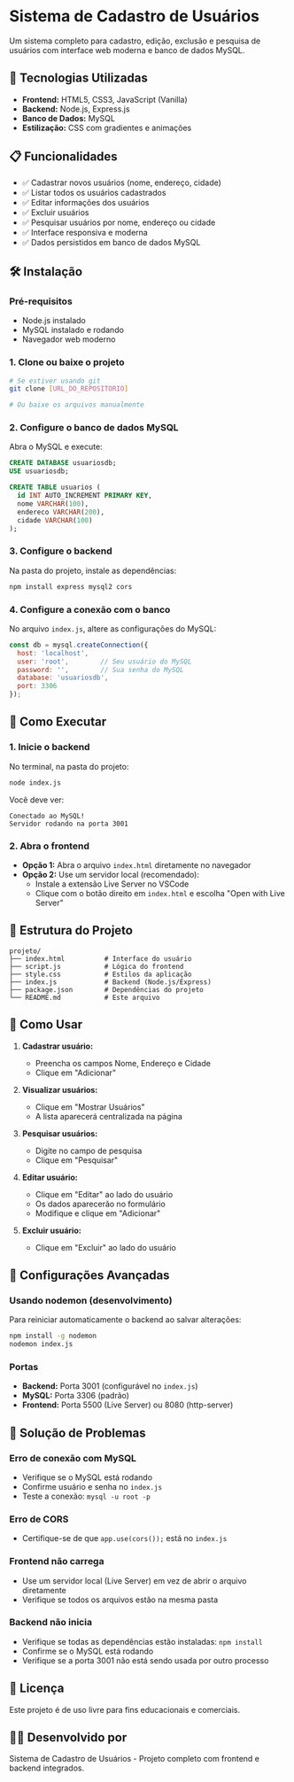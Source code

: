 # Sistema de Cadastro de Usuários

Um sistema completo para cadastro, edição, exclusão e pesquisa de usuários com interface web moderna e banco de dados MySQL.

## 🚀 Tecnologias Utilizadas

- **Frontend:** HTML5, CSS3, JavaScript (Vanilla)
- **Backend:** Node.js, Express.js
- **Banco de Dados:** MySQL
- **Estilização:** CSS com gradientes e animações

## 📋 Funcionalidades

- ✅ Cadastrar novos usuários (nome, endereço, cidade)
- ✅ Listar todos os usuários cadastrados
- ✅ Editar informações dos usuários
- ✅ Excluir usuários
- ✅ Pesquisar usuários por nome, endereço ou cidade
- ✅ Interface responsiva e moderna
- ✅ Dados persistidos em banco de dados MySQL

## 🛠️ Instalação

### Pré-requisitos

- Node.js instalado
- MySQL instalado e rodando
- Navegador web moderno

### 1. Clone ou baixe o projeto

```bash
# Se estiver usando git
git clone [URL_DO_REPOSITORIO]

# Ou baixe os arquivos manualmente
```

### 2. Configure o banco de dados MySQL

Abra o MySQL e execute:

```sql
CREATE DATABASE usuariosdb;
USE usuariosdb;

CREATE TABLE usuarios (
  id INT AUTO_INCREMENT PRIMARY KEY,
  nome VARCHAR(100),
  endereco VARCHAR(200),
  cidade VARCHAR(100)
);
```

### 3. Configure o backend

Na pasta do projeto, instale as dependências:

```bash
npm install express mysql2 cors
```

### 4. Configure a conexão com o banco

No arquivo `index.js`, altere as configurações do MySQL:

```javascript
const db = mysql.createConnection({
  host: 'localhost',
  user: 'root',        // Seu usuário do MySQL
  password: '',        // Sua senha do MySQL
  database: 'usuariosdb',
  port: 3306
});
```

## 🚀 Como Executar

### 1. Inicie o backend

No terminal, na pasta do projeto:

```bash
node index.js
```

Você deve ver:
```
Conectado ao MySQL!
Servidor rodando na porta 3001
```

### 2. Abra o frontend

- **Opção 1:** Abra o arquivo `index.html` diretamente no navegador
- **Opção 2:** Use um servidor local (recomendado):
  - Instale a extensão Live Server no VSCode
  - Clique com o botão direito em `index.html` e escolha "Open with Live Server"

## 📁 Estrutura do Projeto

```
projeto/
├── index.html          # Interface do usuário
├── script.js           # Lógica do frontend
├── style.css           # Estilos da aplicação
├── index.js            # Backend (Node.js/Express)
├── package.json        # Dependências do projeto
└── README.md           # Este arquivo
```

## 🎯 Como Usar

1. **Cadastrar usuário:**
   - Preencha os campos Nome, Endereço e Cidade
   - Clique em "Adicionar"

2. **Visualizar usuários:**
   - Clique em "Mostrar Usuários"
   - A lista aparecerá centralizada na página

3. **Pesquisar usuários:**
   - Digite no campo de pesquisa
   - Clique em "Pesquisar"

4. **Editar usuário:**
   - Clique em "Editar" ao lado do usuário
   - Os dados aparecerão no formulário
   - Modifique e clique em "Adicionar"

5. **Excluir usuário:**
   - Clique em "Excluir" ao lado do usuário

## 🔧 Configurações Avançadas

### Usando nodemon (desenvolvimento)

Para reiniciar automaticamente o backend ao salvar alterações:

```bash
npm install -g nodemon
nodemon index.js
```

### Portas

- **Backend:** Porta 3001 (configurável no `index.js`)
- **MySQL:** Porta 3306 (padrão)
- **Frontend:** Porta 5500 (Live Server) ou 8080 (http-server)

## 🐛 Solução de Problemas

### Erro de conexão com MySQL
- Verifique se o MySQL está rodando
- Confirme usuário e senha no `index.js`
- Teste a conexão: `mysql -u root -p`

### Erro de CORS
- Certifique-se de que `app.use(cors());` está no `index.js`

### Frontend não carrega
- Use um servidor local (Live Server) em vez de abrir o arquivo diretamente
- Verifique se todos os arquivos estão na mesma pasta

### Backend não inicia
- Verifique se todas as dependências estão instaladas: `npm install`
- Confirme se o MySQL está rodando
- Verifique se a porta 3001 não está sendo usada por outro processo

## 📝 Licença

Este projeto é de uso livre para fins educacionais e comerciais.

## 👨‍💻 Desenvolvido por

Sistema de Cadastro de Usuários - Projeto completo com frontend e backend integrados.
